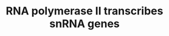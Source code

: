 ---
authors:
- ReactomeTeam
description: Small nuclear RNAs (snRNAs) play key roles in splicing and some of them,
  specifically the U1 and U2 snRNAs, are encoded by multicopy snRNA gene clusters
  containing tandem arrays of genes, about 30 in the RNU1 cluster (Bernstein et al.
  1985) and about 10-20 in the RNU2 cluster (Van Ardsell and Weiner 1984). Whereas
  U6 snRNA genes are transcribed by RNA polymerase III, U1,U2, U4, U4atac, U5, U11,
  and U12 genes are transcribed by RNA polymerase II. Transcription of the U1 and
  U2 genes has been most extensively studied and the other snRNA genes as well as
  other genes with similar promoter structures, for example the SNORD13 gene, are
  inferred to be transcribed by similar reactions. The snRNA genes transcribed by
  RNA polymerase II are distinguished from mRNA-encoding genes by the presence of
  a proximal sequence element (PSE) rather than a TATA box and the presence of the
  Integrator complex rather than the Mediator complex (reviewed in Egloff et al. 2008,
  Jawdeker and Henry 2008).<br>The snRNA genes are among the most rapidly transcribed
  genes in the genome. The 5' transcribed region of the U2 snRNA gene is largely single-stranded
  during interphase and metaphase (Pavelitz et al. 2008) and chromatin within the
  transcribed region is cleared of nucleosomes (O'Reilly et al. 2014). Transcriptional
  activation of the RNA polymerase II transcribed snRNA genes begins with binding
  of transcription factors to the distal sequence element (DSE) of the promoter (reviewed
  in Hernandez 2001, Egloff et al. 2008, Jawdeker and Henry 2008). The factors, which
  include POU2F1 (Oct-1), POU2F2 (Oct-2), ZNF143 (Staf) and Sp1, promote binding of
  the SNAPc complex (also known as PTF and PBP) to the PSE. SNAPc helps clear the
  gene of nucleosomes (O'Reilly et al. 2014) and recruits initiation factors (TFIIA,
  TFIIB, TFIIE, TFIIF, and snTAFc:TBP) which recruit RNA polymerase II. Phosphorylation
  of the C-terminal domain (CTD) of RNA polymerase II (reviewed in Egloff and Murphy
  2008) by CDK7 recruits RPAP2 and the Integrator complex, which is required for later
  processing of the 3' end of the pre-snRNA transcript (reviewed in Chen and Wagner
  2010, Baillat and Wagner 2015). The Little Elongation Complex (LEC) also appears
  to bind around the time of transcription initiation (Hu et al. 2013). As transcription
  proceeds, RPAP2 dephosphorylates serine-5 and P-TEFb phosphorylates serine-2 of
  the CTD. As transcription reaches the end of the snRNA gene serine-7 of the CTD
  is phosphorylated. These marks serve to bind protein complexes and are required
  for 3' processing of the pre-snRNA (reviewed in Egloff and Murphy 2008). After transcription
  proceeds through the conserved 3' processing sequence of the pre-snRNA the Integrator
  complex cleaves the pre-snRNA. Transcription then terminates downstream in a less
  well characterized reaction that requires elements of the polyadenylation system.  View
  original pathway at [http://www.reactome.org/PathwayBrowser/#DIAGRAM=6807505 Reactome].
last-edited: 2021-01-25
organisms:
- Homo sapiens
redirect_from:
- /index.php/Pathway:WP3827
- /instance/WP3827
schema-jsonld:
- '@context': https://schema.org/
  '@id': https://wikipathways.github.io/pathways/WP3827.html
  '@type': Dataset
  creator:
    '@type': Organization
    name: WikiPathways
  description: Small nuclear RNAs (snRNAs) play key roles in splicing and some of
    them, specifically the U1 and U2 snRNAs, are encoded by multicopy snRNA gene clusters
    containing tandem arrays of genes, about 30 in the RNU1 cluster (Bernstein et
    al. 1985) and about 10-20 in the RNU2 cluster (Van Ardsell and Weiner 1984). Whereas
    U6 snRNA genes are transcribed by RNA polymerase III, U1,U2, U4, U4atac, U5, U11,
    and U12 genes are transcribed by RNA polymerase II. Transcription of the U1 and
    U2 genes has been most extensively studied and the other snRNA genes as well as
    other genes with similar promoter structures, for example the SNORD13 gene, are
    inferred to be transcribed by similar reactions. The snRNA genes transcribed by
    RNA polymerase II are distinguished from mRNA-encoding genes by the presence of
    a proximal sequence element (PSE) rather than a TATA box and the presence of the
    Integrator complex rather than the Mediator complex (reviewed in Egloff et al.
    2008, Jawdeker and Henry 2008).<br>The snRNA genes are among the most rapidly
    transcribed genes in the genome. The 5' transcribed region of the U2 snRNA gene
    is largely single-stranded during interphase and metaphase (Pavelitz et al. 2008)
    and chromatin within the transcribed region is cleared of nucleosomes (O'Reilly
    et al. 2014). Transcriptional activation of the RNA polymerase II transcribed
    snRNA genes begins with binding of transcription factors to the distal sequence
    element (DSE) of the promoter (reviewed in Hernandez 2001, Egloff et al. 2008,
    Jawdeker and Henry 2008). The factors, which include POU2F1 (Oct-1), POU2F2 (Oct-2),
    ZNF143 (Staf) and Sp1, promote binding of the SNAPc complex (also known as PTF
    and PBP) to the PSE. SNAPc helps clear the gene of nucleosomes (O'Reilly et al.
    2014) and recruits initiation factors (TFIIA, TFIIB, TFIIE, TFIIF, and snTAFc:TBP)
    which recruit RNA polymerase II. Phosphorylation of the C-terminal domain (CTD)
    of RNA polymerase II (reviewed in Egloff and Murphy 2008) by CDK7 recruits RPAP2
    and the Integrator complex, which is required for later processing of the 3' end
    of the pre-snRNA transcript (reviewed in Chen and Wagner 2010, Baillat and Wagner
    2015). The Little Elongation Complex (LEC) also appears to bind around the time
    of transcription initiation (Hu et al. 2013). As transcription proceeds, RPAP2
    dephosphorylates serine-5 and P-TEFb phosphorylates serine-2 of the CTD. As transcription
    reaches the end of the snRNA gene serine-7 of the CTD is phosphorylated. These
    marks serve to bind protein complexes and are required for 3' processing of the
    pre-snRNA (reviewed in Egloff and Murphy 2008). After transcription proceeds through
    the conserved 3' processing sequence of the pre-snRNA the Integrator complex cleaves
    the pre-snRNA. Transcription then terminates downstream in a less well characterized
    reaction that requires elements of the polyadenylation system.  View original
    pathway at [http://www.reactome.org/PathwayBrowser/#DIAGRAM=6807505 Reactome].
  keywords:
  - 'TAF9 '
  - 'CCNT1 '
  - 'VWA9 '
  - 'POLR2I '
  - 'POLR2J '
  - 'p-SUPT5H '
  - 'INTS12 '
  - factors:CDK7:snRNA
  - (phosphoserine-5,7):RPRD1A,B:RPRD2:RPAP2:Integrator:LEC:pre-snRNA:Initiation factors:snRNA
    gene
  - 'SP1 '
  - 'POLR2B '
  - 'GTF2F2 '
  - (phosphoserine-5,7):Initiation factors:CDK7:snRNA gene
  - RPRD2
  - 'POLR2F '
  - RNA Polymerase II
  - DSIF complex
  - 'NCBP2 '
  - UTP
  - LEC
  - ZNF143
  - TFIIE
  - (unphosphorylated)
  - 'TAF5 '
  - 'INTS3 '
  - 'INTS6 '
  - 'U4 snRNA '
  - SNAPc:POU2F1,2:SP1:ZNF143:snRNA gene
  - gene
  - SP1
  - II
  - 'POLR2C '
  - 'CPSF3L '
  - 'INTS4 '
  - snRNA
  - 'GTF2B '
  - 'SRRT '
  - 'TBP '
  - 'RNU4-1 gene '
  - holoenzyme complex
  - 'SUPT4H1 '
  - 'RPRD1A '
  - 'POLR2A '
  - 'RPRD2 '
  - 'ELL3 '
  - U1,U2,U4,U4atac,U5,U11,U12 gene
  - RNA
  - 'U12 snRNA '
  - snTAFc
  - 'NCBP1 '
  - 'GTF2F1 '
  - 'RNU2-1 gene '
  - 'U2 snRNA '
  - 'RNU5A-1 gene '
  - PCF11
  - 'GTF2A2 '
  - 'U1 snRNA '
  - POU2F1,2
  - U1,U2,U4,U4atac,U5,U11,U12
  - 'POU2F2 '
  - 'POLR2H '
  - 'ELL2 '
  - 'SNAPC5 '
  - 'GTF2E2 '
  - 'RNU4ATAC gene '
  - SRRT
  - 'TAF8 '
  - 'POLR2L '
  - 'RPAP2 '
  - 'RNU11 gene '
  - 'INTS9 '
  - RPRD1A,B:RPRD1A,B
  - PHAX
  - RPAP2:RPRD1A,B:RPRD2:RNA polymerase II (phosphoserine-5,7):Initiation factors:snRNA
    gene
  - 'p-S5,S7-POLR2A '
  - 'U11 snRNA '
  - ADP
  - POU2F1,2:SP1:ZNF143:snRNA gene
  - RPAP2
  - 'GTF2E1 '
  - 'ELL '
  - TFIIA
  - 'INTS7 '
  - 'TAF13 '
  - 'POLR2G '
  - 'INTS8 '
  - 'RNU1-1 gene '
  - (phosphoserine-2,7):RPAP2:Integrator:LEC:capped pre-snRNA:Initiation factors:snRNA
    gene
  - 'GTF2A1(1-274) '
  - P-TEFb complex
  - 'POLR2K '
  - (unphosphorylated):Initiation factors at promoter of snRNA gene
  - CBCAP:capped
  - 'INTS10 '
  - 'SNAPC4 '
  - 'CDK7 '
  - (CBC)
  - 'INTS2 '
  - 'U4atac snRNA '
  - GTP
  - (phosphoserine-2,7):RPAP2:Integrator:LEC:CBCAP:capped pre-snRNA:Initiation factors:snRNA
    gene
  - 'SNAPC1 '
  - 'TAF11 '
  - 'SNAPC2 '
  - CDK7
  - Initiation
  - '7-methylguanosine cap '
  - Integrator
  - 'NABP1 '
  - 'SNAPC3 '
  - CTP
  - GTF2B
  - (phosphoserine-2,7):RPAP2:Integrator:LEC:Initiation factors:snRNA gene
  - 'CCNT2 '
  - 'ZNF143 '
  - 'U5 snRNA '
  - SSU72
  - polymerase
  - 'POLR2D '
  - 'CCNK '
  - 'p-S2,S7-POLR2A '
  - 'NABP2 '
  - SNAPc
  - 'RNU12 gene '
  - 'ICE1 '
  - 'POU2F1 '
  - 'TAF6 '
  - 'ZC3H8 '
  - 'PHAX '
  - 'POLR2E '
  - TFIIF
  - 'GTF2A1(275-376) '
  - ATP
  - TBP
  - 'RPRD1B '
  - 'INTS5 '
  - 'INTS1 '
  - Cap Binding Complex
  - 'ASUN '
  - 'CDK9 '
  - 'ICE2 '
  - 'pre-snRNA '
  license: CC0
  name: RNA polymerase II transcribes snRNA genes
seo: CreativeWork
title: RNA polymerase II transcribes snRNA genes
wpid: WP3827
---